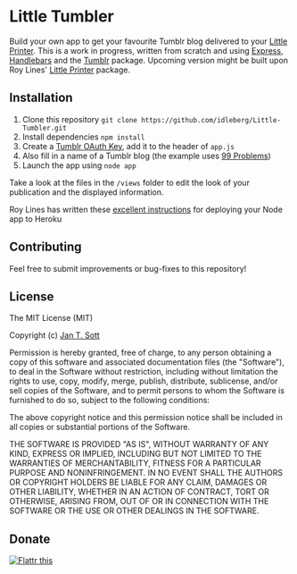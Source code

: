 # Little Tumbler

Build your own app to get your favourite Tumblr blog delivered to your [Little Printer](http://bergcloud.com/littleprinter/). This is a work in progress, written from scratch and using [Express](https://npmjs.org/package/express), [Handlebars](https://npmjs.org/package/hbs) and the [Tumblr](https://npmjs.org/package/tumblr) package. Upcoming version might be built upon Roy Lines' [Little Printer](https://npmjs.org/package/littleprinter) package.

## Installation

1. Clone this repository `git clone https://github.com/idleberg/Little-Tumbler.git`
2. Install dependencies `npm install`
3. Create a [Tumblr OAuth Key](http://www.tumblr.com/oauth/apps), add it to the header of `app.js`
4. Also fill in a name of a Tumblr blog (the example uses [99 Problems](http://probs99.tumblr.com))
5. Launch the app using `node app`

Take a look at the files in the `/views` folder to edit the look of your publication and the displayed information.

Roy Lines has written these [excellent instructions](http://roylines.co.uk/2012/10/07/publishing-for-little-printer-using-node-and-heroku.html) for deploying your Node app to Heroku

## Contributing

Feel free to submit improvements or bug-fixes to this repository!

## License

The MIT License (MIT)

Copyright (c) [Jan T. Sott](http://github.com/idleberg)

Permission is hereby granted, free of charge, to any person obtaining a copy
of this software and associated documentation files (the "Software"), to deal
in the Software without restriction, including without limitation the rights
to use, copy, modify, merge, publish, distribute, sublicense, and/or sell
copies of the Software, and to permit persons to whom the Software is
furnished to do so, subject to the following conditions:

The above copyright notice and this permission notice shall be included in
all copies or substantial portions of the Software.

THE SOFTWARE IS PROVIDED "AS IS", WITHOUT WARRANTY OF ANY KIND, EXPRESS OR
IMPLIED, INCLUDING BUT NOT LIMITED TO THE WARRANTIES OF MERCHANTABILITY,
FITNESS FOR A PARTICULAR PURPOSE AND NONINFRINGEMENT. IN NO EVENT SHALL THE
AUTHORS OR COPYRIGHT HOLDERS BE LIABLE FOR ANY CLAIM, DAMAGES OR OTHER
LIABILITY, WHETHER IN AN ACTION OF CONTRACT, TORT OR OTHERWISE, ARISING FROM,
OUT OF OR IN CONNECTION WITH THE SOFTWARE OR THE USE OR OTHER DEALINGS IN
THE SOFTWARE.

## Donate
[![Flattr this](https://api.flattr.com/button/flattr-badge-large.png)](https://flattr.com/submit/auto?user_id=idleberg&url=https://github.com/idleberg/Little-Tumblr)